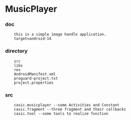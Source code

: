MusicPlayer
==============
### doc
		this is a simple image handle application.
		target=android-14
### directory
		src
		libs
		res
		AndroidManifest.xml
		proguard-project.txt
		project.properties
### src
		casic.musicplayer --some Activities and Constant
		casic.fragment --three fragment and their callbacks
		casic.tool --some tools to realize function


